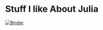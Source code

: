 # Stuff I like About Julia

[![Binder](https://mybinder.org/badge_logo.svg)](https://mybinder.org/v2/gh/Hasnep/stuff-i-like-about-julia/master?filepath=stuff-i-like-about-julia.ipynb)
